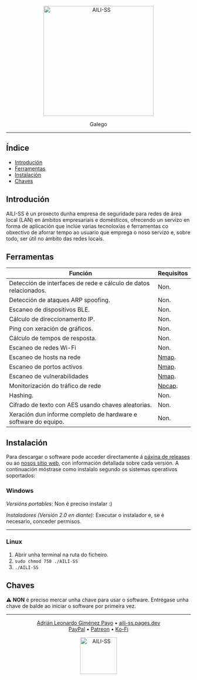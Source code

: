 <p align="center">
  <a href="https://aili-ss.pages.dev/"><img style="width: 300px;" src="https://aili-ss.pages.dev/Img/Logos/Logo_Nombre_Blanco.png" alt="AILI-SS"></a>
</p>

<p align="center">Galego</p>

---

## Índice

- [Introdución](#introdución)
- [Ferramentas](#ferramentas)
- [Instalación](#instalación)
- [Chaves](#chaves)

## Introdución

AILI-SS é un proxecto dunha empresa de seguridade para redes de área local (LAN) en ámbitos empresariais e domésticos, ofrecendo un servizo en forma de aplicación que inclúe varias tecnoloxías e ferramentas co obxectivo de aforrar tempo ao usuario que emprega o noso servizo e, sobre todo, ser útil no ámbito das redes locais.

## Ferramentas

| Función                                   | Requisitos |
|------------------------------------------|------------|
| Detección de interfaces de rede e cálculo de datos relacionados. | Non.        |
| Detección de ataques ARP spoofing.       | Non.        |
| Escaneo de dispositivos BLE.             | Non.        |
| Cálculo de direccionamento IP.           | Non.        |
| Ping con xeración de gráficos.           | Non.        |
| Cálculo de tempos de resposta.           | Non.        |
| Escaneo de redes Wi-Fi                   | Non.        |
| Escaneo de hosts na rede                 | [Nmap](https://nmap.org).    |
| Escaneo de portos activos                | [Nmap](https://nmap.org).    |
| Escaneo de vulnerabilidades              | [Nmap](https://nmap.org).    |
| Monitorización do tráfico de rede        | [Npcap](https://npcap.org).   |
| Hashing.                                 | Non.        |
| Cifrado de texto con AES usando chaves aleatorias. | Non.        |
| Xeración dun informe completo de hardware e software do equipo. | Non.        |

## Instalación

Para descargar o software pode acceder directamente á [páxina de releases](https://github.com/byAd12/AILI-SS/releases) ou ao [nosos sitio web](https://www.aili-ss.xyz/Descargar), con información detallada sobre cada versión. A continuación móstrase como instalalo segundo os sistemas operativos soportados:

### Windows

_Versións portables_: Non é preciso instalar :)

_Instaladores (Versión 2.0 en diante)_: Executar o instalador e, se é necesario, conceder permisos.

---

### Linux

1. Abrir unha terminal na ruta do ficheiro.
2. ```sudo chmod 750 ./AILI-SS```
3. ```./AILI-SS```

## Chaves

⚠️ **NON** é preciso mercar unha chave para usar o software. Entrégase unha chave de balde ao iniciar o software por primeira vez.

---

<p align="center">
  <a href="https://byad12.pages.dev" target="_blank_">Adrián Leonardo Giménez Payo</a>  •  <a href="https://aili-ss.pages.dev" target="_blank_">aili-ss.pages.dev</a>
  <br>
  <a href="https://www.paypal.com/donate/?hosted_button_id=9D8YV9UW5LYKQ" target="_blank_">PayPal</a>  •  <a href="https://www.patreon.com/c/byAd12" target="_blank_">Patreon</a>  •  <a href="https://ko-fi.com/byad12" target="_blank_">Ko-Fi</a>
</p>

<p align="center">
  <a href="https://aili-ss.pages.dev/"><img style="width: 100px;" src="https://aili-ss.pages.dev/Img/Logos/Logo_Escudo.svg" alt="AILI-SS"></a>
</p>

